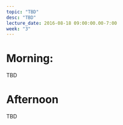 ```yaml
---
topic: "TBD"
desc: "TBD"
lecture_date: 2016-08-18 09:00:00.00-7:00
week: "3"
---
```



# Morning:

TBD

# Afternoon

TBD
